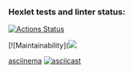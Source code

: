 ### Hexlet tests and linter status:
[![Actions Status](https://github.com/radalana/php-project-45/workflows/hexlet-check/badge.svg)](https://github.com/radalana/php-project-45/actions)

[![Maintainability](<a href="https://codeclimate.com/github/radalana/php-project-45/maintainability"><img src="https://api.codeclimate.com/v1/badges/fd89837571e0b17eb073/maintainability" /></a>

[asciinema](https://asciinema.org/a/606540 "Пример игры brain-even с использование команды make")
[![asciicast](https://asciinema.org/a/607713.svg)](https://asciinema.org/a/607713 "Пример игры  brain-calc с использованием команды make")
